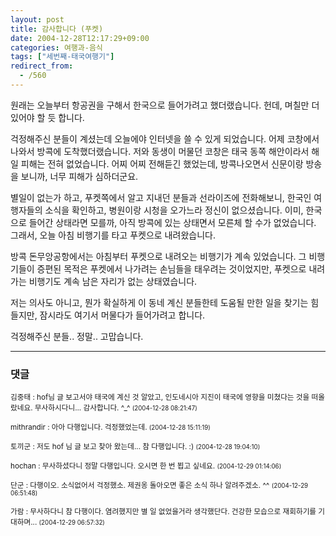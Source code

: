 ```yaml
---
layout: post
title: 감사합니다 (푸켓)
date: 2004-12-28T12:17:29+09:00
categories: 여행과-음식
tags: ["세번째-태국여행기"]
redirect_from:
  - /560
---
```


원래는 오늘부터 항공권을 구해서 한국으로 들어가려고 했더랬습니다. 헌데, 며칠만 더 있어야 할 듯 합니다.

걱정해주신 분들이 계셨는데 오늘에야 인터넷을 쓸 수 있게 되었습니다. 어제 코창에서 나와서 방콕에 도착했더랬습니다. 저와 동생이 머물던 코창은 태국 동쪽 해안이라서 해일 피해는 전혀 없었습니다. 어찌 어찌 전해듣긴 했었는데, 방콕나오면서 신문이랑 방송을 보니까, 너무 피해가 심하더군요.

별일이 없는가 하고, 푸켓쪽에서 알고 지내던 분들과 선라이즈에 전화해보니, 한국인 여행자들의 소식을 확인하고, 병원이랑 시청을 오가느라 정신이 없으셨습니다. 이미, 한국으로 들어간 상태라면 모를까, 아직 방콕에 있는 상태면서 모른체 할 수가 없었습니다. 그래서, 오늘 아침 비행기를 타고 푸켓으로 내려왔습니다.

방콕 돈무앙공항에서는 아침부터 푸켓으로 내려오는 비행기가 계속 있었습니다. 그 비행기들이 증편된 목적은 푸켓에서 나가려는 손님들을 태우려는 것이었지만, 푸켓으로 내려가는 비행기도 계속 남은 자리가 없는 상태였습니다.

저는 의사도 아니고, 뭔가 확실하게 이 동네 계신 분들한테 도움될 만한 일을 찾기는 힘들지만, 잠시라도 여기서 머물다가 들어가려고 합니다.

걱정해주신 분들.. 정말.. 고맙습니다.

* * *

### 댓글



<!--- cmt:945 --->
<!--- mail: --->
<!--- parent:0 --->

<small>김중태 : hof님 글 보고서야 태국에 계신 것 알았고, 인도네시아 지진이 태국에 영향을 미쳤다는 것을 떠올랐네요. 무사하시다니... 감사합니다. ^_^ <small>(2004-12-28 08:21:47)</small></small>


<!--- cmt:946 --->
<!--- mail: --->
<!--- parent:0 --->

<small>mithrandir : 아아 다행입니다. 걱정했었는데. <small>(2004-12-28 15:11:19)</small></small>


<!--- cmt:947 --->
<!--- mail: --->
<!--- parent:0 --->

<small>토끼군 : 저도 hof 님 글 보고 찾아 왔는데... 참 다행입니다. :) <small>(2004-12-28 19:04:10)</small></small>


<!--- cmt:948 --->
<!--- mail: --->
<!--- parent:0 --->

<small>hochan : 무사하셨다니 정말 다행입니다. 오시면 한 번 뵙고 싶네요. <small>(2004-12-29 01:14:06)</small></small>


<!--- cmt:949 --->
<!--- mail: --->
<!--- parent:0 --->

<small>단군 : 다행이오. 소식없어서 걱정했소. 제권옹 돌아오면 좋은 소식 하나 알려주겠소. ^^ <small>(2004-12-29 06:51:48)</small></small>


<!--- cmt:950 --->
<!--- mail: --->
<!--- parent:0 --->

<small>가람 : 무사하다니 참 다행이다.  염려했지만 별 일 없었을거라 생각했단다.  건강한 모습으로 재회하기를 기대하며... <small>(2004-12-29 06:57:32)</small></small>

